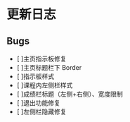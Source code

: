 # 更新日志

## Bugs

- [ ]主页指示板修复
- [ ]主页标题栏下 Border
- [ ]指示板样式
- [ ]课程内左侧栏样式
- [ ]成绩栏标题（左侧+右侧）、宽度限制
- [ ]退出功能修复
- [ ]左侧栏隐藏修复